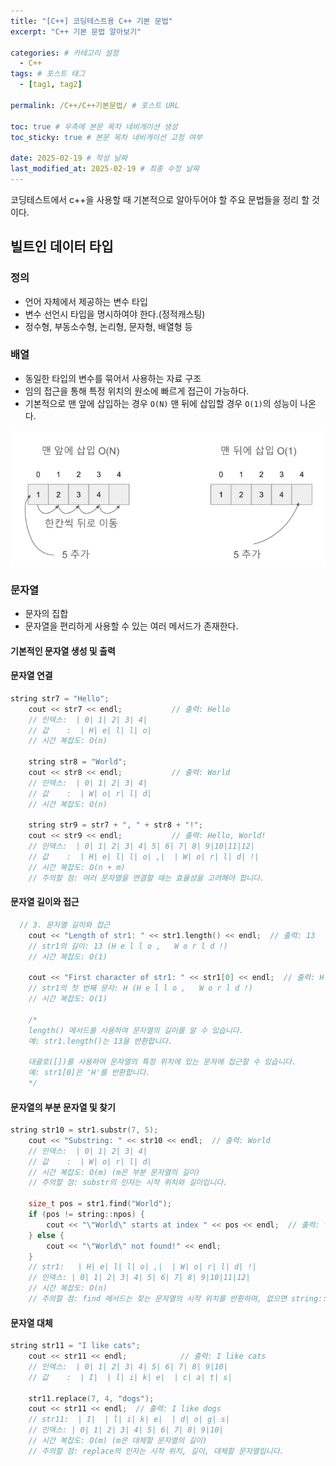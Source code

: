 ```yaml
---
title: "[C++] 코딩테스트용 C++ 기본 문법"
excerpt: "C++ 기본 문법 알아보기"

categories: # 카테고리 설정
  - C++
tags: # 포스트 태그
  - [tag1, tag2]

permalink: /C++/C++기본문법/ # 포스트 URL

toc: true # 우측에 본문 목차 네비게이션 생성
toc_sticky: true # 본문 목차 네비게이션 고정 여부

date: 2025-02-19 # 작성 날짜
last_modified_at: 2025-02-19 # 최종 수정 날짜
---
```


코딩테스트에서 c++을 사용할 때 기본적으로 알아두어야 할 주요 문법들을 정리 할 것이다.

## 빌트인 데이터 타입

### 정의
- 언어 자체에서 제공하는 변수 타입
- 변수 선언시 타입을 명시하여야 한다.(정적캐스팅)
- 정수형, 부동소수형, 논리형, 문자형, 배열형 등 

### 배열
- 동일한 타입의 변수를 묶어서 사용하는 자료 구조
- 임의 접근을 통해 특정 위치의 원소에 빠르게 접근이 가능하다.
- 기본적으로 맨 앞에 삽입하는 경우 `O(N)` 맨 뒤에 삽입할 경우 `O(1)`의 성능이 나온다.

![arr](/assets/images/posts_img/carr.png)

### 문자열
- 문자의 집합
- 문자열을 편리하게 사용할 수 있는 여러 메서드가 존재한다.

#### 기본적인 문자열 생성 및 출력

#### 문자열 연결

```c++
string str7 = "Hello";           
    cout << str7 << endl;           // 출력: Hello
    // 인덱스:  | 0| 1| 2| 3| 4|
    // 값    :  | H| e| l| l| o|
    // 시간 복잡도: O(n)

    string str8 = "World";           
    cout << str8 << endl;           // 출력: World
    // 인덱스:  | 0| 1| 2| 3| 4|
    // 값    :  | W| o| r| l| d|
    // 시간 복잡도: O(n)

    string str9 = str7 + ", " + str8 + "!";  
    cout << str9 << endl;           // 출력: Hello, World!
    // 인덱스:  | 0| 1| 2| 3| 4| 5| 6| 7| 8| 9|10|11|12|
    // 값    :  | H| e| l| l| o| ,|  | W| o| r| l| d| !|
    // 시간 복잡도: O(n + m)
    // 주의할 점: 여러 문자열을 연결할 때는 효율성을 고려해야 합니다.
```

#### 문자열 길이와 접근
```c++
  // 3. 문자열 길이와 접근
    cout << "Length of str1: " << str1.length() << endl;  // 출력: 13
    // str1의 길이: 13 (H e l l o ,   W o r l d !)
    // 시간 복잡도: O(1)

    cout << "First character of str1: " << str1[0] << endl;  // 출력: H
    // str1의 첫 번째 문자: H (H e l l o ,   W o r l d !)
    // 시간 복잡도: O(1)

    /* 
    length() 메서드를 사용하여 문자열의 길이를 알 수 있습니다.
    예: str1.length()는 13을 반환합니다.
    
    대괄호([])를 사용하여 문자열의 특정 위치에 있는 문자에 접근할 수 있습니다.
    예: str1[0]은 'H'를 반환합니다.
    */
```

#### 문자열의 부분 문자열 및 찾기
```c++
string str10 = str1.substr(7, 5);  
    cout << "Substring: " << str10 << endl;  // 출력: World
    // 인덱스:  | 0| 1| 2| 3| 4|
    // 값    :  | W| o| r| l| d|
    // 시간 복잡도: O(m) (m은 부분 문자열의 길이)
    // 주의할 점: substr의 인자는 시작 위치와 길이입니다.

    size_t pos = str1.find("World");  
    if (pos != string::npos) {
        cout << "\"World\" starts at index " << pos << endl;  // 출력: "World" starts at index 7
    } else {
        cout << "\"World\" not found!" << endl;
    }
    // str1:   | H| e| l| l| o| ,|  | W| o| r| l| d| !|
    // 인덱스: | 0| 1| 2| 3| 4| 5| 6| 7| 8| 9|10|11|12|
    // 시간 복잡도: O(n)
    // 주의할 점: find 메서드는 찾는 문자열의 시작 위치를 반환하며, 없으면 string::npos를 반환합니다.
```

#### 문자열 대체
```c++
string str11 = "I like cats";     
    cout << str11 << endl;            // 출력: I like cats
    // 인덱스:  | 0| 1| 2| 3| 4| 5| 6| 7| 8| 9|10|
    // 값    :  | I|  | l| i| k| e|  | c| a| t| s|

    str11.replace(7, 4, "dogs");  
    cout << str11 << endl;  // 출력: I like dogs
    // str11:  | I|  | l| i| k| e|  | d| o| g| s|
    // 인덱스: | 0| 1| 2| 3| 4| 5| 6| 7| 8| 9|10|
    // 시간 복잡도: O(m) (m은 대체할 문자열의 길이)
    // 주의할 점: replace의 인자는 시작 위치, 길이, 대체할 문자열입니다.
```